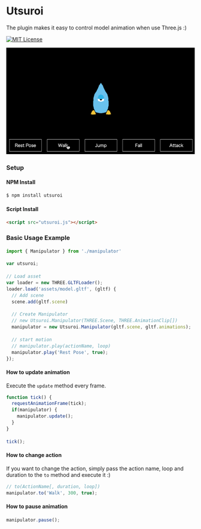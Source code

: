 # Utsuroi

The plugin makes it easy to control model animation when use Three.js :)

[![MIT License](http://img.shields.io/badge/license-MIT-blue.svg?style=flat)](LICENSE)

![](./readme.gif)

### Setup

#### NPM Install

```bash
$ npm install utsuroi
```

#### Script Install

```html
<script src="utsuroi.js"></script>
```

### Basic Usage Example

```javascript
import { Manipulator } from './manipulator'

var utsuroi;

// Load asset
var loader = new THREE.GLTFLoader();
loader.load('assets/model.gltf', (gltf) {
  // Add scene
  scene.add(gltf.scene)

  // Create Manipulator
  // new Utsuroi.Manipulator(THREE.Scene, THREE.AnimationClip[])
  manipulator = new Utsuroi.Manipulator(gltf.scene, gltf.animations);

  // start motion
  // manipulator.play(actionName, loop)
  manipulator.play('Rest Pose', true);
});
```

#### How to update animation

Execute the `update` method every frame.

```javascript
function tick() {
  requestAnimationFrame(tick);
  if(manipulator) {
    manipulator.update();
  }
}

tick();
```

#### How to change action

If you want to change the action, simply pass the action name, loop and duration to the `to` method and execute it :)

```javascript
// to(ActionName[, duration, loop])
manipulator.to('Walk', 300, true);
```

#### How to pause animation

```javascript
manipulator.pause();
```
